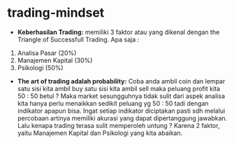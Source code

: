 # trading-mindset

* **Keberhasilan Trading:** memiliki 3 faktor atau yang dikenal dengan the Triangle of Successfull Trading. Apa saja :
1. Analisa Pasar (20%)
2. Manajemen Kapital (30%)
3. Psikologi (50%)

* **The art of trading adalah probability:** Coba anda ambil coin dan lempar satu sisi kita ambil buy satu sisi kita ambil sell maka peluang profit kita 50 : 50 betul ? Maka market sesungguhnya tidak sulit dari aspek analisa kita hanya perlu menaikkan sedikit peluang yg 50 : 50 tadi dengan indikator apapun bisa. Ingat setiap indikator diciptakan pasti sdh melalui percobaan artinya memiliki akurasi yang dapat dipertanggung jawabkan. Lalu kenapa trading terasa sulit memperoleh untung ? Karena 2 faktor, yaitu Manajemen Kapital dan Psikologi yang kita abaikan.

